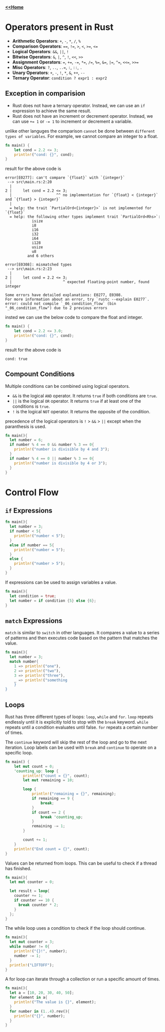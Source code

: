 <b> [<<Home](../Readme.md) </b>


# Operators present in Rust

- **Arithmetic Operators**: `+`, `-`, `*`, `/`, `%`
- **Comparison Operators**: `==`, `!=`, `>`, `<`, `>=`, `<=`
- **Logical Operators**: `&&`, `||`, `!`
- **Bitwise Operators**: `&`, `|`, `^`, `!`, `<<`, `>>`
- **Assignment Operators**: `=`, `+=`, `-=`, `*=`, `/=`, `%=`, `&=`, `|=`, `^=`, `<<=`, `>>=`
- **Misc Operators**: `?`, `..`, `..=`, `:`, `::`, `.`
- **Unary Operators**: `+`, `-`, `!`, `*`, `&`, `++`, `--`
- **Ternary Operator**: `condition ? expr1 : expr2`

## Exception in comparision

- Rust does not have a ternary operator. Instead, we can use an `if` expression to achieve the same result.
- Rust does not have an increment or decrement operator. Instead, we can use `+= 1` or `-= 1` to increment or decrement a variable.

unlike other languges the comparison `cannot` be done between `different types of variables`. For example, we cannot compare an integer to a float.

```rust
fn main() {
    let cond = 2.2 <= 3;
    println!("cond: {}", cond);
}
```

result for the above code is 

```
error[E0277]: can't compare `{float}` with `{integer}`
 --> src\main.rs:2:20
  |
2 |     let cond = 2.2 <= 3;
  |                    ^^ no implementation for `{float} < {integer}` and `{float} > {integer}`
  |
  = help: the trait `PartialOrd<{integer}>` is not implemented for `{float}`
  = help: the following other types implement trait `PartialOrd<Rhs>`:
            isize
            i8
            i16
            i32
            i64
            i128
            usize
            u8
          and 6 others

error[E0308]: mismatched types
 --> src\main.rs:2:23
  |
2 |     let cond = 2.2 <= 3;
  |                       ^ expected floating-point number, found integer

Some errors have detailed explanations: E0277, E0308.
For more information about an error, try `rustc --explain E0277`.
error: could not compile `_06_condition_flow` (bin "_06_condition_flow") due to 2 previous errors
```
insted we can use the below code to compare the float and integer.

```rust
fn main() {
    let cond = 2.2 <= 3.0;
    println!("cond: {}", cond);
}
```

result for the above code is 

```
cond: true
```

## Compount Conditions

Multiple conditions can be combined using logical operators.

- `&&` is the logical `AND` operator. It returns `true` if both conditions are `true`.
- `||` is the logical `OR` operator. It returns `true` if at least one of the conditions is `true`.
- `!` is the logical `NOT` operator. It returns the opposite of the condition.

precedence of the logical operators is `!` > `&&` > `||` except when the paranthesis is used.

```rust
fn main(){
  let number = 6;
  if number % 4 == 0 && number % 3 == 0{
    println!("number is divisible by 4 and 3");
  }
  if number % 4 == 0 || number % 3 == 0{
    println!("number is divisible by 4 or 3");
  }
}
```

# Control Flow

## `if` Expressions

```rust
fn main(){
  let number = 3;
  if number < 5{
    println!("number < 5");
  } 
  else if number == 5{
    println!("number = 5");
  }
  else {
    println!("number > 5");
  }
}
```

If expressions can be used to assign variables a value.
```rust
fn main(){
  let condition = true;
  let number = if condition {5} else {6};
}
```


## `match` Expressions

`match` is similar to `switch` in other languages. It compares a value to a series of patterns and then executes code based on the pattern that matches the value.
```rust
fn main(){
  let number = 3;
  match number{
    1 => println!("one"),
    2 => println!("two"),
    3 => println!("three"),
    _ => println!("something
    }
}
```

## Loops

Rust has three different types of loops: `loop`, `while` and `for`.
`loop` repeats endlessly until it is explicitly told to stop with the `break` keyword.
`while` repeats until a condition evaluates until false.
`for` repeats a certain number of times.

The `continue` keyword will skip the rest of the loop and go to the next iteration. Loop labels can be used with `break` and `continue` to operate on a specific loop.
```rust
fn main() {
    let mut count = 0;
    'counting_up: loop {
        println!("count = {}", count);
        let mut remaining = 10;

        loop {
            println!("remaining = {}", remaining);
            if remaining == 9 {
                break;
            }
            if count == 2 {
                break 'counting_up;
            }
            remaining -= 1;
        }

        count += 1;
    }
    println!("End count = {}", count);
}
```

Values can be returned from loops. This can be useful to check if a thread has finished.
```rust
fn main(){
  let mut counter = 0;

  let result = loop{
    counter += 1;
    if counter == 10 {
      break counter * 2;
    }
  };
}
```
The while loop uses a condition to check if the loop should continue.
```rust
fn main(){
  let mut counter = 3;
  while number != 0{
    println!("{}!", number);
    number -= 1;
  }
  println!("LIFTOFF");
}
```
A for loop can iterate through a collection or run a specific amount of times.
```rust
fn main(){
  let a = [10, 20, 30, 40, 50];
  for element in a{
    println!("The value is {}", element);
  }
  for number in (1..4).rev(){
    println!("{}", number);
  }
}
```